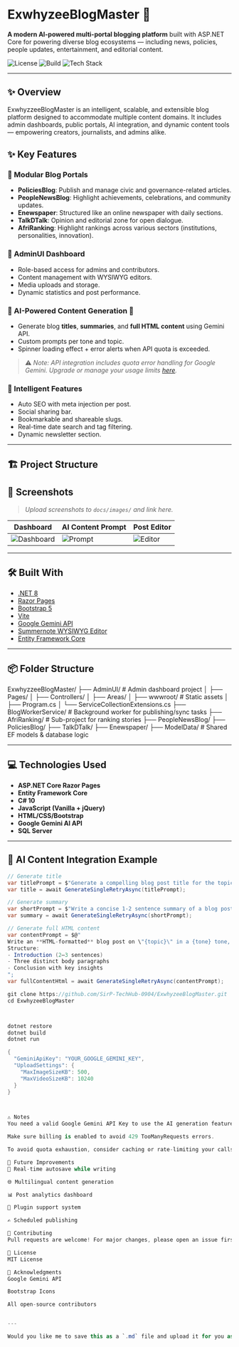 # ExwhyzeeBlogMaster 🚀  
**A modern AI-powered multi-portal blogging platform** built with ASP.NET Core for powering diverse blog ecosystems — including news, policies, people updates, entertainment, and editorial content.


![License](https://img.shields.io/badge/license-MIT-blue.svg)
![Build](https://img.shields.io/badge/build-passing-brightgreen)
![Tech Stack](https://img.shields.io/badge/tech-.NET%208%20%7C%20Razor%20Pages%20%7C%20Vite-blue)

---

## ✨ Overview

ExwhyzzeeBlogMaster is an intelligent, scalable, and extensible blog platform designed to accommodate multiple content domains. It includes admin dashboards, public portals, AI integration, and dynamic content tools — empowering creators, journalists, and admins alike.

## ✨ Key Features

### 🔹 Modular Blog Portals

- **PoliciesBlog**: Publish and manage civic and governance-related articles.
- **PeopleNewsBlog**: Highlight achievements, celebrations, and community updates.
- **Enewspaper**: Structured like an online newspaper with daily sections.
- **TalkDTalk**: Opinion and editorial zone for open dialogue.
- **AfriRanking**: Highlight rankings across various sectors (institutions, personalities, innovation).

### 🔹 AdminUI Dashboard

- Role-based access for admins and contributors.
- Content management with WYSIWYG editors.
- Media uploads and storage.
- Dynamic statistics and post performance.

### 🔹 AI-Powered Content Generation 🧠

- Generate blog **titles**, **summaries**, and **full HTML content** using Gemini API.
- Custom prompts per tone and topic.
- Spinner loading effect + error alerts when API quota is exceeded.

> ⚠️ _Note: API integration includes quota error handling for Google Gemini. Upgrade or manage your usage limits [here](https://ai.google.dev/gemini-api/docs/rate-limits)._

### 🔹 Intelligent Features

- Auto SEO with meta injection per post.
- Social sharing bar.
- Bookmarkable and shareable slugs.
- Real-time date search and tag filtering.
- Dynamic newsletter section.

---

## 🏗️ Project Structure

## 📸 Screenshots

> *Upload screenshots to `docs/images/` and link here.*

| Dashboard | AI Content Prompt | Post Editor |
|----------|------------------|-------------|
| ![Dashboard](docs/images/dashboard.png) | ![Prompt](docs/images/prompt.png) | ![Editor](docs/images/editor.png) |

---

## 🛠️ Built With

- [.NET 8](https://dotnet.microsoft.com/en-us/download/dotnet/8.0)
- [Razor Pages](https://learn.microsoft.com/en-us/aspnet/core/razor-pages/)
- [Bootstrap 5](https://getbootstrap.com/)
- [Vite](https://vitejs.dev/)
- [Google Gemini API](https://ai.google.dev/gemini-api/docs)
- [Summernote WYSIWYG Editor](https://summernote.org/)
- [Entity Framework Core](https://learn.microsoft.com/en-us/ef/core/)

---

## 📦 Folder Structure

ExwhyzzeeBlogMaster/
├── AdminUI/ # Admin dashboard project
│ ├── Pages/
│ ├── Controllers/
│ ├── Areas/
│ ├── wwwroot/ # Static assets
│ ├── Program.cs
│ └── ServiceCollectionExtensions.cs
├── BlogWorkerService/ # Background worker for publishing/sync tasks
├── AfriRanking/ # Sub-project for ranking stories
├── PeopleNewsBlog/
├── PoliciesBlog/
├── TalkDTalk/
├── Enewspaper/
├── ModelData/ # Shared EF models & database logic


---

## 💻 Technologies Used

- **ASP.NET Core Razor Pages**
- **Entity Framework Core**
- **C# 10**
- **JavaScript (Vanilla + jQuery)**
- **HTML/CSS/Bootstrap**
- **Google Gemini AI API**
- **SQL Server**

---

## 🧠 AI Content Integration Example

```csharp
// Generate title
var titlePrompt = $"Generate a compelling blog post title for the topic: \"{topic}\" in a {tone} tone. The title should be between 6 to 12 words.";
var title = await GenerateSingleRetryAsync(titlePrompt);

// Generate summary
var shortPrompt = $"Write a concise 1-2 sentence summary of a blog post on \"{topic}\" in a {tone} tone.";
var summary = await GenerateSingleRetryAsync(shortPrompt);

// Generate full HTML content
var contentPrompt = $@"
Write an **HTML-formatted** blog post on \"{topic}\" in a {tone} tone, around {wordCount} words.
Structure:
- Introduction (2–3 sentences)
- Three distinct body paragraphs
- Conclusion with key insights
";
var fullContentHtml = await GenerateSingleRetryAsync(contentPrompt);

git clone https://github.com/SirP-TechHub-0904/ExwhyzeeBlogMaster.git
cd ExwhyzeeBlogMaster



dotnet restore
dotnet build
dotnet run

{
  "GeminiApiKey": "YOUR_GOOGLE_GEMINI_KEY",
  "UploadSettings": {
    "MaxImageSizeKB": 500,
    "MaxVideoSizeKB": 10240
  }
}



⚠️ Notes
You need a valid Google Gemini API Key to use the AI generation features.

Make sure billing is enabled to avoid 429 TooManyRequests errors.

To avoid quota exhaustion, consider caching or rate-limiting your calls.

🧪 Future Improvements
🔄 Real-time autosave while writing

🌐 Multilingual content generation

📊 Post analytics dashboard

🧩 Plugin support system

✍️ Scheduled publishing

🙌 Contributing
Pull requests are welcome! For major changes, please open an issue first to discuss what you’d like to change.

📄 License
MIT License

🤝 Acknowledgments
Google Gemini API

Bootstrap Icons

All open-source contributors


---

Would you like me to save this as a `.md` file and upload it for you as well?

